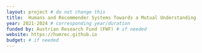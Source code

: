 ```yaml
---
layout: project # do not change this
title: 	Humans and Recommender Systems Towards a Mutual Understanding
year: 2021-2024	# corresponding year/duration
funded by: Austrian Research Fund (FWF) # if needed
website: https://humrec.github.io
budget: # if needed
---
```

